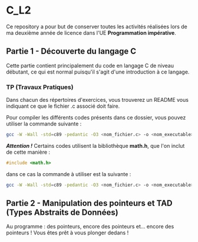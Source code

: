 # C_L2

Ce repository a pour but de conserver toutes les activités réalisées lors de ma deuxième année de licence dans l'UE **Programmation impérative**.

## Partie 1 - Découverte du langage C

Cette partie contient principalement du code en langage C de niveau débutant, ce qui est normal puisqu'il s'agit d'une introduction à ce langage.

### TP (Travaux Pratiques)

Dans chacun des répertoires d'exercices, vous trouverez un README vous indiquant ce que le fichier .c associé doit faire.

Pour compiler les différents codes présents dans ce dossier, vous pouvez utiliser la commande suivante :

```bash
gcc -W -Wall -std=c89 -pedantic -O3 <nom_fichier.c> -o <nom_executable>
```

**_Attention !_** Certains codes utilisent la bibliothèque **math.h**, que l'on inclut de cette manière :

```c
#include <math.h>
```

dans ce cas la commande à utiliser est la suivante :

```bash
gcc -W -Wall -std=c89 -pedantic -O3 <nom_fichier.c> -o <nom_executable> -lm
```

## Partie 2 - Manipulation des pointeurs et TAD (Types Abstraits de Données)

Au programme : des pointeurs, encore des pointeurs et... encore des pointeurs ! Vous êtes prêt à vous plonger dedans !
